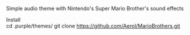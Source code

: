 Simple audio theme with Nintendo's Super Mario Brother's sound effects

Install  
    cd .purple/themes/
    git clone https://github.com/Aerol/MarioBrothers.git
